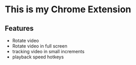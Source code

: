 # This is my Chrome Extension

## Features
- Rotate video
- Rotate video in full screen
- tracking video in small increments
- playback speed hotkeys
